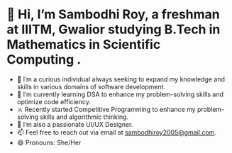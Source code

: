<h1>👋 Hi, I’m Sambodhi Roy, a freshman at IIITM, Gwalior studying B.Tech in Mathematics in Scientific Computing .</h1>

- 👀 I’m a curious individual always seeking to expand my knowledge and skills in various domains of software development.
- 🌱 I’m currently learning DSA to enhance my problem-solving skills and optimize code efficiency.
- ⚔️ Recently started Competitive Programming to enhance my problem-solving skills and algorithmic thinking.
- 💞️ I’m also a passionate UI/UX Designer.
- 📫 Feel free to reach out via email at <a href="mailto:sambodhiroy2005@gmail.com">sambodhiroy2005@gmail.com</a>.
- 😄 Pronouns: She/Her
<!-- - ⚡ Fun fact:> 




<!---
Sambodhi-Roy/Sambodhi-Roy is a ✨ special ✨ repository because its `README.md` (this file) appears on your GitHub profile.
You can click the Preview link to take a look at your changes.
--->
